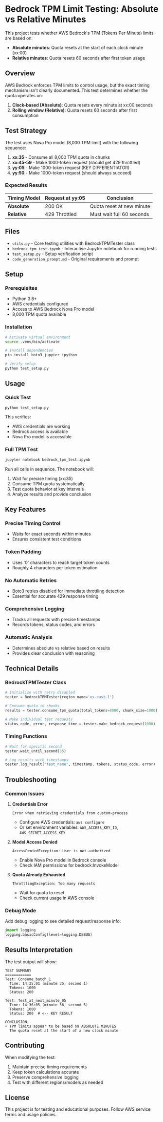 # Bedrock TPM Limit Testing: Absolute vs Relative Minutes

This project tests whether AWS Bedrock's TPM (Tokens Per Minute) limits are based on:
- **Absolute minutes**: Quota resets at the start of each clock minute (xx:00)
- **Relative minutes**: Quota resets 60 seconds after first token usage

## Overview

AWS Bedrock enforces TPM limits to control usage, but the exact timing mechanism isn't clearly documented. This test determines whether the quota operates on:

1. **Clock-based (Absolute)**: Quota resets every minute at xx:00 seconds
2. **Rolling window (Relative)**: Quota resets 60 seconds after first consumption

## Test Strategy

The test uses Nova Pro model (8,000 TPM limit) with the following sequence:

1. **xx:35** - Consume all 8,000 TPM quota in chunks
2. **xx:45-59** - Make 1000-token request (should get 429 throttled)
3. **yy:05** - Make 1000-token request (KEY DIFFERENTIATOR)
4. **yy:50** - Make 1000-token request (should always succeed)

### Expected Results

| Timing Model | Request at yy:05 | Conclusion |
|--------------|------------------|------------|
| **Absolute** | 200 OK | Quota reset at new minute |
| **Relative** | 429 Throttled | Must wait full 60 seconds |

## Files

- `utils.py` - Core testing utilities with BedrockTPMTester class
- `bedrock_tpm_test.ipynb` - Interactive Jupyter notebook for running tests
- `test_setup.py` - Setup verification script
- `code_generation_prompt.md` - Original requirements and prompt

## Setup

### Prerequisites

- Python 3.8+
- AWS credentials configured
- Access to AWS Bedrock Nova Pro model
- 8,000 TPM quota available

### Installation

```bash
# Activate virtual environment
source .venv/bin/activate

# Install dependencies
pip install boto3 jupyter ipython

# Verify setup
python test_setup.py
```

## Usage

### Quick Test

```bash
python test_setup.py
```

This verifies:
- AWS credentials are working
- Bedrock access is available
- Nova Pro model is accessible

### Full TPM Test

```bash
jupyter notebook bedrock_tpm_test.ipynb
```

Run all cells in sequence. The notebook will:
1. Wait for precise timing (xx:35)
2. Consume TPM quota systematically
3. Test quota behavior at key intervals
4. Analyze results and provide conclusion

## Key Features

### Precise Timing Control
- Waits for exact seconds within minutes
- Ensures consistent test conditions

### Token Padding
- Uses '0' characters to reach target token counts
- Roughly 4 characters per token estimation

### No Automatic Retries
- Boto3 retries disabled for immediate throttling detection
- Essential for accurate 429 response timing

### Comprehensive Logging
- Tracks all requests with precise timestamps
- Records tokens, status codes, and errors

### Automatic Analysis
- Determines absolute vs relative based on results
- Provides clear conclusion with reasoning

## Technical Details

### BedrockTPMTester Class

```python
# Initialize with retry disabled
tester = BedrockTPMTester(region_name='us-east-1')

# Consume quota in chunks
results = tester.consume_tpm_quota(total_tokens=8000, chunk_size=1000)

# Make individual test requests
status_code, error, response_time = tester.make_bedrock_request(1000)
```

### Timing Functions

```python
# Wait for specific second
tester.wait_until_second(35)

# Log results with timestamps
tester.log_result("test_name", timestamp, tokens, status_code, error)
```

## Troubleshooting

### Common Issues

1. **Credentials Error**
   ```
   Error when retrieving credentials from custom-process
   ```
   - Configure AWS credentials: `aws configure`
   - Or set environment variables: `AWS_ACCESS_KEY_ID`, `AWS_SECRET_ACCESS_KEY`

2. **Model Access Denied**
   ```
   AccessDeniedException: User is not authorized
   ```
   - Enable Nova Pro model in Bedrock console
   - Check IAM permissions for bedrock:InvokeModel

3. **Quota Already Exhausted**
   ```
   ThrottlingException: Too many requests
   ```
   - Wait for quota to reset
   - Check current usage in AWS console

### Debug Mode

Add debug logging to see detailed request/response info:

```python
import logging
logging.basicConfig(level=logging.DEBUG)
```

## Results Interpretation

The test output will show:

```
TEST SUMMARY
============
Test: Consume_batch_1
  Time: 14:35:01 (minute 35, second 1)
  Tokens: 1000
  Status: 200

Test: Test_at_next_minute_05
  Time: 14:36:05 (minute 36, second 5)  
  Tokens: 1000
  Status: 200  # <-- KEY RESULT

CONCLUSION:
✓ TPM limits appear to be based on ABSOLUTE MINUTES
  The quota reset at the start of a new clock minute
```

## Contributing

When modifying the test:

1. Maintain precise timing requirements
2. Keep token calculations accurate
3. Preserve comprehensive logging
4. Test with different regions/models as needed

## License

This project is for testing and educational purposes. Follow AWS service terms and usage policies.